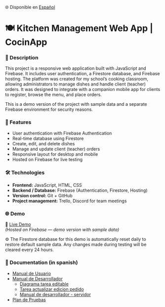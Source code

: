 🌐 Disponible en [Español](./README.es.md)

# 🍽️ Kitchen Management Web App | CocinApp

### 🧾 Description
This project is a responsive web application built with JavaScript and Firebase. It includes user authentication, a Firestore database, and Firebase hosting.
The platform was created for my school’s cooking classroom, allowing administrators to manage dishes and handle client (teacher) orders.
It was designed to integrate with a companion mobile app for clients to register, browse the menu, and place orders.

This is a demo version of the project with sample data and a separate Firebase environment for security reasons.

### 🚀 Features
- User authentication with Firebase Authentication  
- Real-time database using Firestore  
- Create, edit, and delete dishes  
- Manage and update client (teacher) orders  
- Responsive layout for desktop and mobile  
- Hosted on Firebase for live testing  

### 🛠️ Technologies
- **Frontend:** JavaScript, HTML, CSS  
- **Backend / Database:** Firebase (Authentication, Firestore, Hosting)  
- **Version control:** Git + GitHub  
- **Project management:** Trello, Discord for team meetings  

### 🌐 Demo
🔗 [Live Demo](https://pollinatorbee.github.io/kitchen-management/)  
*(Hosted on Firebase — demo version with sample data)*

⚙️ The Firestore database for this demo is automatically reset daily to restore default sample data.
Any changes made during testing will be cleared every 24 hours.

### 📄 Documentation (in spanish)
- [Manual de Usuario](https://pollinatorbee.github.io/kitchen-management/docs/manuals/Manual_de_usuario.pdf)
- [Manual de Desarrollador](https://pollinatorbee.github.io/kitchen-management/docs/manuals/Manual-desarrollador.pdf)
  -   [Diagrama tarea editable](https://pollinatorbee.github.io/kitchen-management/docs/manuals/Diagrama_Tarea_editable.drawio.pdf)
  -   [Tarea actualizar edicion pedido](https://pollinatorbee.github.io/kitchen-management/docs/manuals/AppCocina_Tarea_actualizar_edicion_Pedido.pdf)
  -   [Manual de desarrollador - servidor](https://pollinatorbee.github.io/kitchen-management/docs/manuals/Manual_de_desarrollador_servidor.pdf)
- [Plan de Pruebas](https://pollinatorbee.github.io/kitchen-management/docs/Plan-pruebas.pdf)

